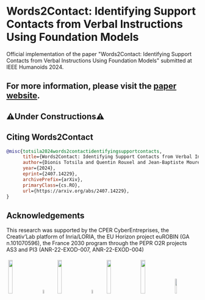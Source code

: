 # Words2Contact: Identifying Support Contacts from Verbal Instructions Using Foundation Models

Official implementation of the paper "Words2Contact: Identifying Support Contacts from Verbal Instructions Using Foundation Models" submitted at IEEE Humanoids 2024.

For more information, please visit the [paper website](https://hucebot.github.io/words2contact_website/).
---
⚠️Under Constructions⚠️
---
## Citing Words2Contact
```bibtex
@misc{totsila2024words2contactidentifyingsupportcontacts,
      title={Words2Contact: Identifying Support Contacts from Verbal Instructions Using Foundation Models},
      author={Dionis Totsila and Quentin Rouxel and Jean-Baptiste Mouret and Serena Ivaldi},
      year={2024},
      eprint={2407.14229},
      archivePrefix={arXiv},
      primaryClass={cs.RO},
      url={https://arxiv.org/abs/2407.14229},
}
```


## Acknowledgements
This research was supported by the CPER CyberEntreprises, the Creativ’Lab platform of Inria/LORIA, the EU Horizon project euROBIN (GA n.101070596), the France 2030 program through the PEPR O2R projects AS3 and PI3 (ANR-22-EXOD-007, ANR-22-EXOD-004)

<div>
              <img src="https://hucebot.github.io/flow_multisupport_website/resources/logos/logo_inria.png" width="15%" style="margin:1%">
              <img src="https://hucebot.github.io/flow_multisupport_website/resources/logos/logo_cnrs.png" width="5%" style="margin:1%">
              <img src="https://hucebot.github.io/flow_multisupport_website/resources/logos/logo_ul.png" width="15%" style="margin:1%">
              <img src="https://hucebot.github.io/flow_multisupport_website/resources/logos/logo_loria.png" width="5%" style="margin:1%">
              <img src="https://hucebot.github.io/flow_multisupport_website/resources/logos/logo_eurobin.png" width="15%" style="margin:1%">
              <img src="https://hucebot.github.io/flow_multisupport_website/resources/logos/logo_eu.png" width="15%" style="margin:1%">
              <img src="https://hucebot.github.io/flow_multisupport_website/resources/logos/logo_pepr.png" width="10%" style="margin:1%">
<div>
